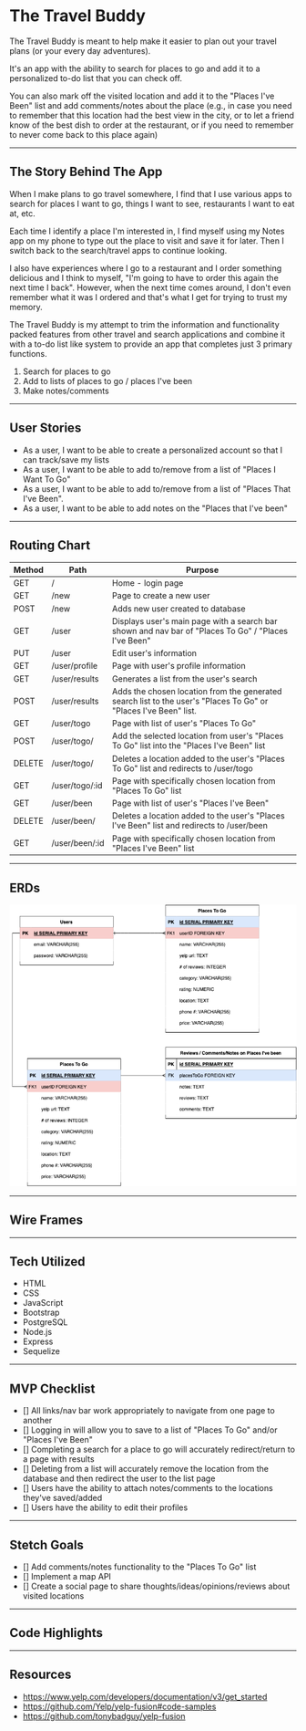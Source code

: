 # The Travel Buddy

The Travel Buddy is meant to help make it easier to plan out your travel plans (or your every day adventures).

It's an app with the ability to search for places to go and add it to a personalized to-do list that you can check off. 

You can also mark off the visited location and add it to the "Places I've Been" list and add comments/notes about the place (e.g., in case you need to remember that this location had the best view in the city, or to let a friend know of the best dish to order at the restaurant, or if you need to remember to never come back to this place again)
___

## The Story Behind The App
When I make plans to go travel somewhere, I find that I use various apps to search for places I want to go, things I want to see, restaurants I want to eat at, etc.

Each time I identify a place I'm interested in, I find myself using my Notes app on my phone to type out the place to visit and save it for later. Then I switch back to the search/travel apps to continue looking.

I also have experiences where I go to a restaurant and I order something delicious and I think to myself, "I'm going to have to order this again the next time I back". However, when the next time comes around, I don't even remember what it was I ordered and that's what I get for trying to trust my memory.

The Travel Buddy is my attempt to trim the information and functionality packed features from other travel and search applications and combine it with a to-do list like system to provide an app that completes just 3 primary functions.
1. Search for places to go
2. Add to lists of places to go / places I've been
3. Make notes/comments
___

## User Stories
- As a user, I want to be able to create a personalized account so that I can track/save my lists
- As a user, I want to be able to add to/remove from a list of "Places I Want To Go"
- As a user, I want to be able to add to/remove from a list of "Places That I've Been".
- As a user, I want to be able to add notes on the "Places that I've been"
___

## Routing Chart
| Method | Path | Purpose |
| ------ | ---- | ------- |
| GET | / | Home - login page
| GET | /new | Page to create a new user
| POST | /new | Adds new user created to database
| GET | /user | Displays user's main page with a search bar shown and nav bar of "Places To Go" / "Places I've Been"
| PUT | /user | Edit user's information
| GET | /user/profile | Page with user's profile information
| GET | /user/results | Generates a list from the user's search
| POST | /user/results | Adds the chosen location from the generated search list to the user's "Places To Go" or "Places I've Been" list.
| GET | /user/togo | Page with list of user's "Places To Go"
| POST | /user/togo/ | Add the selected location from user's "Places To Go" list into the "Places I've Been" list
| DELETE | /user/togo/ | Deletes a location added to the user's "Places To Go" list and redirects to /user/togo
| GET | /user/togo/:id | Page with specifically chosen location from "Places To Go" list
| GET | /user/been | Page with list of user's "Places I've Been"
| DELETE | /user/been/ | Deletes a location added to the user's "Places I've Been" list and redirects to /user/been
| GET | /user/been/:id | Page with specifically chosen location from "Places I've Been" list
___

## ERDs
![ERD image](The-Travel-Buddy.drawio.png)
___

## Wire Frames

___
## Tech Utilized
- HTML
- CSS
- JavaScript
- Bootstrap
- PostgreSQL
- Node.js
- Express
- Sequelize
___

## MVP Checklist
- [] All links/nav bar work appropriately to navigate from one page to another
- [] Logging in will allow you to save to a list of "Places To Go" and/or "Places I've Been"
- [] Completing a search for a place to go will accurately redirect/return to a page with results
- [] Deleting from a list will accurately remove the location from the database and then redirect the user to the list page
- [] Users have the ability to attach notes/comments to the locations they've saved/added
- [] Users have the ability to edit their profiles
___

## Stetch Goals
- [] Add comments/notes functionality to the "Places To Go" list
- [] Implement a map API
- [] Create a social page to share thoughts/ideas/opinions/reviews about visited locations
___

## Code Highlights

___

## Resources
- https://www.yelp.com/developers/documentation/v3/get_started
- https://github.com/Yelp/yelp-fusion#code-samples
- https://github.com/tonybadguy/yelp-fusion
